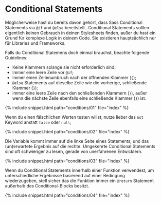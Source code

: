 
# Conditional Statements

Möglicherweise hast du bereits davon gehört, dass Sass Conditional Statements via `@if` und `@else` bereitstellt. Conditional Statements sollten eigentlich keinen Gebrauch in deinen Stylesheets finden, außer du hast ein Grund für komplexe Logik in deinem Code. Sie existieren hauptsächlich nur für Libraries und Frameworks.

Falls du Conditional Statemens doch einmal brauchst, beachte folgende Guidelines:

* Keine Klammern solange sie nicht erforderlich sind;
* Immer eine leere Zeile vor `@if`;
* Immer einen Zeilenumbruch nach der öffnenden Klammer (`{`);
* `@else` Statements auf dieselbe Zeile wie die vorherige, schließende Klammer (`}`);
* Immer eine leere Zeile nach den schließenden Klammern (`}`), außer wenn die nächste Zeile ebenfalls eine schließende Klammer (`}`) ist.

{% include snippet.html path="conditions/01" file="index" %}

Wenn du einen fälschlichen Werten testen willst, nutze lieber das `not` Keyword anstatt `false` oder `null`;

{% include snippet.html path="conditions/02" file="index" %}

Die Variable kommt immer auf die linke Seite eines Statements, und das (un)erwartete Ergebnis auf die rechte. Umgekehrte Conditional Statements sind oft schwieriger zu lesen, gerade von unerfahrenen Entwicklern.

{% include snippet.html path="conditions/03" file="index" %}

Wenn du Conditional Statements innerhalb einer Funktion verwendest, um unterschiedliche Ergebnisse basierend auf einer Bedingung wiederzugeben, stell sicher das die Funktion immer ein `@return` Statement außerhalb des Conditional-Blocks besitzt.

{% include snippet.html path="conditions/04" file="index" %}
